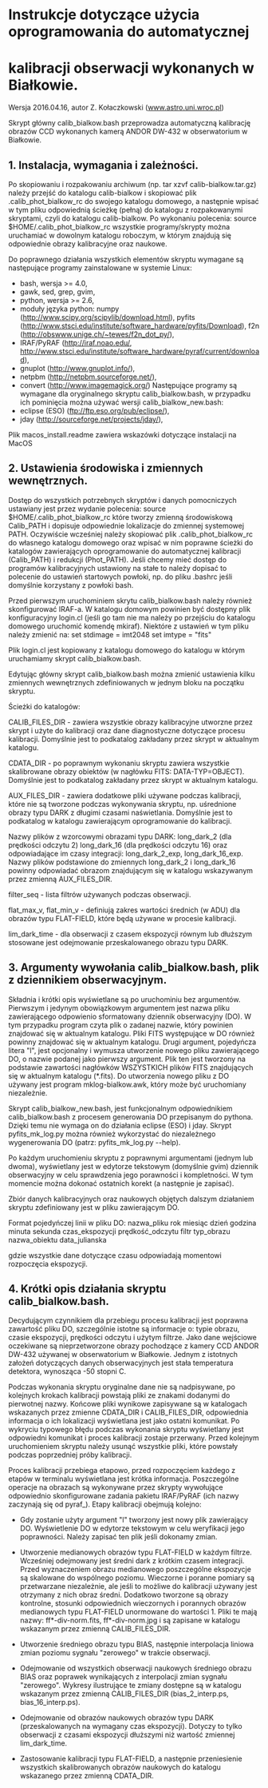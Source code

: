 # Instrukcje dotyczące użycia oprogramowania do automatycznej
# kalibracji obserwacji wykonanych w Białkowie.

Wersja 2016.04.16, autor Z. Kołaczkowski (www.astro.uni.wroc.pl)

Skrypt główny calib_bialkow.bash przeprowadza automatyczną kalibrację
obrazów CCD wykonanych kamerą ANDOR DW-432 w obserwatorium w Białkowie.


## 1. Instalacja, wymagania i zależności.

 Po skopiowaniu i rozpakowaniu archiwum (np. tar xzvf calib-bialkow.tar.gz) 
należy przejść do katalogu calib-bialkow i skopiować plik .calib_phot_bialkow_rc
do swojego katalogu domowego, a następnie wpisać w tym pliku
odpowiednią ścieżkę (pełną) do katalogu z rozpakowanymi skryptami,
czyli do katalogu calib-bialkow. Po wykonaniu polecenia:
 source $HOME/.calib_phot_bialkow_rc
wszystkie programy/skrypty można uruchamiać w dowolnym katalogu
roboczym, w którym znajdują się odpowiednie obrazy kalibracyjne
oraz naukowe.

Do poprawnego działania wszystkich elementów skryptu wymagane są
następujące programy zainstalowane w systemie Linux:
- bash, wersja >= 4.0,
- gawk, sed, grep, gvim,
- python, wersja >= 2.6,
- moduły języka python:
   numpy (http://www.scipy.org/scipylib/download.html),
   pyfits (http://www.stsci.edu/institute/software_hardware/pyfits/Download),
   f2n (http://obswww.unige.ch/~tewes/f2n_dot_py/),
- IRAF/PyRAF (http://iraf.noao.edu/,
  http://www.stsci.edu/institute/software_hardware/pyraf/current/download),
- gnuplot (http://www.gnuplot.info/),
- netpbm (http://netpbm.sourceforge.net/),
- convert (http://www.imagemagick.org/)
Następujące programy są wymagane dla oryginalnego skryptu calib_bialkow.bash,
w przypadku ich pominięcia można używać wersji calib_bialkow_new.bash:
- eclipse (ESO) (ftp://ftp.eso.org/pub/eclipse/),
- jday (http://sourceforge.net/projects/jday/),

Plik macos_install.readme zawiera wskazówki dotyczące instalacji na MacOS

## 2. Ustawienia środowiska i zmiennych wewnętrznych.

Dostęp do wszystkich potrzebnych skryptów i danych pomocniczych
ustawiany jest przez wydanie polecenia:
 source $HOME/.calib_phot_bialkow_rc
które tworzy zmienną środowiskową Calib_PATH i dopisuje odpowiednie
lokalizacje do zmiennej systemowej PATH.
Oczywiście wcześniej należy skopiować plik .calib_phot_bialkow_rc
do własnego katalogu domowego oraz wpisać w nim poprawne ścieżki do
katalogów zawierających oprogramowanie do automatycznej kalibracji
(Calib_PATH) i redukcji (Phot_PATH).
Jeśli chcemy mieć dostęp do programów kalibracyjnych ustawiony na stałe
to należy dopisać to polecenie do ustawień startowych powłoki,
np. do pliku .bashrc jeśli domyślnie korzystany z powłoki bash.

Przed pierwszym uruchominiem skrytu calib_bialkow.bash należy
również skonfigurować IRAF-a. W katalogu domowym powinien
być dostępny plik konfiguracyjny login.cl (jeśli go tam nie ma
należy po przejściu do katalogu domowego uruchomić komendę mkiraf).
Niektóre z ustawień w tym pliku należy zmienić na:
set	stdimage	= imt2048
set	imtype		= "fits"

Plik login.cl jest kopiowany z katalogu domowego do katalogu
w którym uruchamiamy skrypt calib_bialkow.bash.


Edytując główny skrypt calib_bialkow.bash można zmienić ustawienia kilku
zmiennych wewnętrznych zdefiniowanych w jednym bloku na początku skryptu.

Ścieżki do katalogów:

CALIB_FILES_DIR - zawiera wszystkie obrazy kalibracyjne utworzne
przez skrypt i użyte do kalibracji oraz dane diagnostyczne dotyczące
procesu kalibracji. Domyślnie jest to podkatalog zakładany przez skrypt
w aktualnym katalogu.

CDATA_DIR - po poprawnym wykonaniu skryptu zawiera wszystkie skalibrowane
obrazy obiektów (w nagłówku FITS: DATA-TYP=OBJECT). Domyślnie jest
to podkatalog zakładany przez skrypt w aktualnym katalogu.

AUX_FILES_DIR - zawiera dodatkowe pliki używane podczas kalibracji,
które nie są tworzone podczas wykonywania skryptu,
np. uśrednione obrazy typu DARK z długimi czasami naświetlania.
Domyślnie jest to podkatalog w katalogu zawierającym oprogramowanie
do kalibracji.

Nazwy plików z wzorcowymi obrazami typu DARK:
long_dark_2 (dla prędkości odczytu 2)
long_dark_16 (dla prędkości odczytu 16)
oraz odpowiadające im czasy integracji:
long_dark_2_exp, long_dark_16_exp.
Nazwy plików podstawione do zmiennych long_dark_2 i long_dark_16
powinny odpowiadać obrazom znajdującym się w katalogu wskazywanym
przez zmienną AUX_FILES_DIR.

filter_seq - lista filtrów używanych podczas obserwacji.

flat_max_v, flat_min_v  - definiują zakres wartości średnich (w ADU)
dla obrazów typu FLAT-FIELD, które będą używane w procesie kalibracji.

lim_dark_time - dla obserwacji z czasem ekspozycji równym lub dłuższym
stosowane jest odejmowanie przeskalowanego obrazu typu DARK.


## 3. Argumenty wywołania calib_bialkow.bash, plik z dziennikiem obserwacyjnym.

Składnia i krótki opis wyświetlane są po uruchominiu bez argumentów.
Pierwszym i jedynym obowiązkowym argumentem jest nazwa pliku
zawierającego odpowienio sformatowany dziennik obserwacyjny (DO).
W tym przypadku program czyta plik o zadanej nazwie, który
powinien znajdować się w aktualnym katalogu. Pliki FITS występujące w DO
również powinny znajdować się w aktualnym katalogu.
Drugi argument, pojedyńcza litera "l", jest opcjonalny i wymusza
utworzenie nowego pliku zawierającego DO, o nazwie podanej jako pierwszy
argument. Plik ten jest tworzony na podstawie zawartości nagłówków
WSZYSTKICH plików FITS znajdujących się w aktualnym katalogu (*.fits).
Do utworzenia nowego pliku z DO używany jest program mklog-bialkow.awk,
który może być uruchomiany niezależnie.

Skrypt calib_bialkow_new.bash, jest funkcjonalnym odpowiednikiem calib_bialkow.bash
z procesem generowania DO przepisanym do pythona. Dzięki temu nie wymaga on do działania
eclipse (ESO) i jday. Skrypt pyfits_mk_log.py można również wykorzystać do niezależnego
wygenerowania DO (patrz: pyfits_mk_log.py --help).

Po każdym uruchomieniu skryptu z poprawnymi argumentami (jednym lub dwoma),
wyświetlany jest w edytorze tekstowym (domyślnie gvim) dziennik obserwacyjny
w celu sprawdzenia jego porawności i kompletności. W tym momencie można
dokonać ostatnich korekt (a następnie je zapisać).

Zbiór danych kalibracyjnych oraz naukowych objętych dalszym działaniem
skryptu zdefiniowany jest w pliku zawierającym DO.

Format pojedyńczej linii w pliku DO:
nazwa_pliku  rok miesiąc dzień godzina minuta sekunda czas_ekspozycji
prędkość_odczytu filtr typ_obrazu nazwa_obiektu data_julianska

gdzie wszystkie dane dotyczące czasu odpowiadają momentowi rozpoczęcia
ekspozycji.


##  4. Krótki opis działania skryptu calib_bialkow.bash.

 Decydującym czynnikiem dla przebiegu procesu kalibracji jest poprawna
zawartość pliku DO, szczególnie istotne są informacje o:
typie obrazu, czasie ekspozycji, prędkości odczytu i użytym filtrze.
Jako dane wejściowe oczekiwane są nieprzetworzone obrazy pochodzące
z kamery CCD ANDOR DW-432 używanej w obserwatorium w Białkowie.
Jednym z istotnych założeń dotyczących danych obserwacyjnych jest stała
temperatura detektora, wynosząca -50 stopni C.

Podczas wykonania skryptu oryginalne dane nie są nadpisywane, po kolejnych
krokach kalibracji powstają pliki ze znakami dodanymi do pierwotnej nazwy.
Końcowe pliki wynikowe zapisywane są w katalogach wskazanych przez zmienne
CDATA_DIR i CALIB_FILES_DIR, odpowiednia informacja o ich lokalizacji
wyświetlana jest jako ostatni komunikat. Po wykryciu typowego błędu
podczas wykonania skryptu wyświetlany jest odpowiedni komunikat
i proces kalibracji zostaje przerwany. Przed kolejnym uruchomieniem
skryptu należy usunąć wszystkie pliki, które powstały podczas poprzedniej
próby kalibracji.

Proces kalibracji przebiega etapowo, przed rozpoczęciem każdego z etapów
w terminalu wyświetlana jest krótka informacja. Poszczególne operacje na
obrazach są wykonywane przez skrypty wywołujące odpowiednio skonfigurowane
zadania pakietu IRAF/PyRAF (ich nazwy zaczynają się od pyraf_).
Etapy kalibracji obejmują kolejno:

- Gdy zostanie użyty argument "l" tworzony jest nowy plik zawierający DO.
Wyświetlenie DO w edytorze tekstowym w celu weryfikacji jego poprawności.
Należy zapisać ten plik jeśli dokonamy zmian.

- Utworzenie medianowych obrazów typu FLAT-FIELD w każdym filtrze.
Wcześniej odejmowany jest średni dark z krótkim czasem integracji.
Przed wyznaczeniem obrazu medianowego poszczególne ekspozycje są
skalowane do wspólnego poziomu. Wieczorne i poranne pomiary są przetwarzane
niezależnie, ale jeśli to możliwe do kalibracji używany jest otrzymany z nich
obraz średni. Dodatkowo tworzone są obrazy kontrolne, stosunki odpowiednich
wieczornych i porannych obrazów medianowych typu FLAT-FIELD unormowane
do wartości 1. Pliki te mają nazwy: ff*-div-norm.fits, ff*-div-norm.jpg
i są zapisane w katalogu wskazanym przez zmienną CALIB_FILES_DIR.

- Utworzenie średniego obrazu typu BIAS, następnie interpolacja liniowa zmian
poziomu sygnału "zerowego" w trakcie obserwacji.

- Odejmowanie od wszystkich obserwacji naukowych średniego obrazu BIAS oraz poprawek
wynikających z interpolacji zmian sygnału "zerowego". Wykresy ilustrujące te zmiany
dostępne są w katalogu wskazanym przez zmienną CALIB_FILES_DIR (bias_2_interp.ps,
bias_16_interp.ps).

- Odejmowanie od obrazów naukowych obrazów typu DARK (przeskalowanych na wymagany
czas ekspozycji). Dotyczy to tylko obserwacji z czasami ekspozycji dłuższymi niż
wartość zmiennej lim_dark_time.

- Zastosowanie kalibracji typu FLAT-FIELD, a następnie przeniesienie wszystkich
skalibrowanych obrazów naukowych do katalogu wskazanego przez zmienną CDATA_DIR.

